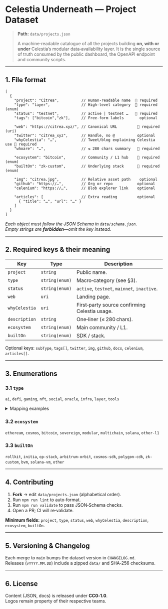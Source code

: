 # Celestia Underneath — Project Dataset

> **Path:** `data/projects.json`
>
> A machine‑readable catalogue of all the projects building **on, with or under** Celestia’s modular data‑availability layer.
> It is the single source of truth consumed by the public dashboard, the OpenAPI endpoint and community scripts.

---

## 1. File format

```jsonc
[
  {
    "project": "Citrea",          // Human‑readable name  🔹 required
    "type": "layer",              // High‑level category  🔹 required (enum)
    "status": "testnet",          // active | testnet …   🔹 required
    "tags": ["bitcoin","zk"],     // Free‑form labels       optional

    "web": "https://citrea.xyz/", // Canonical URL         🔹 required (uri)
    "twitter": "citrea_xyz",      // Handle, no @          optional
    "whyCelestia": "…",           // Tweet/blog explaining Celestia use 🔹 required
    "whoare": "…",                // ≤ 280 chars summary   🔹 required

    "ecosystem": "bitcoin",       // Community / L1 hub    🔹 required (enum)
    "builtOn": "zk-custom",       // Underlying stack      🔹 required (enum)

    "img": "citrea.jpg",          // Relative asset path    optional
    "github": "https://…",        // Org or repo           optional
    "celenium": "https://…",      // Blob explorer link    optional

    "articles": [                 // Extra reading         optional
      { "title": "…", "url": "…" }
    ]
  }
]
```

*Each object must follow the JSON Schema in `data/schema.json`.  
Empty strings are **forbidden**—omit the key instead.*

---

## 2. Required keys & their meaning

| Key | Type | Description |
|-----|------|-------------|
| `project` | `string` | Public name. |
| `type` | `string(enum)` | Macro‑category (see §3). |
| `status` | `string(enum)` | `active`, `testnet`, `mainnet`, `inactive`. |
| `web` | `uri` | Landing page. |
| `whyCelestia` | `uri` | First‑party source confirming Celestia usage. |
| `description` | `string` | One‑liner (≤ 280 chars). |
| `ecosystem` | `string(enum)` | Main community / L1. |
| `builtOn` | `string(enum)` | SDK / stack. |

Optional keys: `subType`, `tags[]`, `twitter`, `img`, `github`, `docs`, `celenium`, `articles[]`.

---

## 3. Enumerations

### 3.1 `type`

`ai`, `defi`, `gaming`, `nft`, `social`, `oracle`, `infra`, `layer`, `tools`

<details><summary>Mapping examples</summary>

| Raw label | `type` | `subType` |
|-----------|--------|-----------|
| Finance, DeFi | `defi` | `dex`, `lending` |
| LiquidStake | `defi` | `liquid-staking` |
| RaaS, Framework | `infra` | `raas`, `framework` |
| ZK, L2, Rollup | `layer` | `zk-rollup`, `l2` |
| … | … | … |
</details>

### 3.2 `ecosystem`

`ethereum`, `cosmos`, `bitcoin`, `sovereign`, `modular`, `multichain`, `solana`, `other-l1`

### 3.3 `builtOn`

`rollkit`, `initia`, `op-stack`, `arbitrum-orbit`, `cosmos-sdk`,
`polygon-cdk`, `zk-custom`, `bvm`, `solana-vm`, `other`

---

## 4. Contributing

1. **Fork** → edit `data/projects.json` (alphabetical order).
2. Run `npm run lint` to auto‑format.
3. Run `npm run validate` to pass JSON‑Schema checks.
4. Open a PR; CI will re‑validate.

**Minimum fields:** `project`, `type`, `status`, `web`, `whyCelestia`,
`description`, `ecosystem`, `builtOn`.

---

## 5. Versioning & Changelog

Each merge to `main` bumps the dataset version in `CHANGELOG.md`.  
Releases (`vYYYY.MM.DD`) include a zipped `data/` and SHA‑256 checksums.

---

## 6. License

Content (JSON, docs) is released under **CC0‑1.0**.  
Logos remain property of their respective teams.
